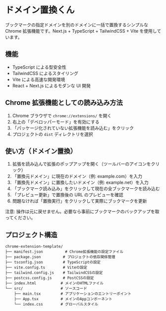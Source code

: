 # ドメイン置換くん

ブックマークの指定ドメインを別のドメインに一括で置換するシンプルな Chrome 拡張機能です。Next.js + TypeScript + TailwindCSS + Vite を使用しています。

## 機能

- TypeScript による型安全性
- TailwindCSS によるスタイリング
- Vite による高速な開発環境
- React + Next.js によるモダンな UI 開発

## Chrome 拡張機能としての読み込み方法

1. Chrome ブラウザで `chrome://extensions/` を開く
2. 右上の「デベロッパーモード」を有効にする
3. 「パッケージ化されていない拡張機能を読み込む」をクリック
4. プロジェクトの `dist` ディレクトリを選択

## 使い方（ドメイン置換）

1. 拡張を読み込んで拡張のポップアップを開く（ツールバーのアイコンをクリック）
2. 「置換元ドメイン」に現在のドメイン（例: example.com）を入力
3. 「置換先ドメイン」に置換したいドメイン（例: example.net）を入力
4. 「ブックマーク読み込み」をクリックして現在の全ブックマークを読み込む
5. 「プレビュー更新」で置換後の URL のプレビューを確認
6. 問題なければ「置換実行」をクリックして実際にブックマークを更新

注意: 操作は元に戻せません。必要なら事前にブックマークのバックアップを取ってください。

## プロジェクト構造

```
chrome-extension-template/
├── manifest.json          # Chrome拡張機能の設定ファイル
├── package.json          # プロジェクトの依存関係管理
├── tsconfig.json         # TypeScriptの設定
├── vite.config.ts        # Viteの設定
├── tailwind.config.js    # TailwindCSSの設定
├── postcss.config.js     # PostCSSの設定
├── index.html           # メインのHTMLファイル
└── src/                 # ソースコード
    ├── main.tsx         # アプリケーションのエントリーポイント
    ├── App.tsx          # メインのAppコンポーネント
    └── index.css        # グローバルスタイル
```

